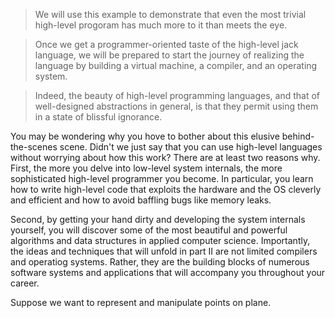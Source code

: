 > We will use this example to demonstrate that even the most trivial high-level progoram has much more to it than meets the eye.

> Once we get a programmer-oriented taste of the high-level jack language, we will be prepared to start the journey of realizing the language by building a virtual machine, a compiler, and an operating system.

> Indeed, the beauty of high-level programming languages, and that of well-designed abstractions in general, is that they permit using them in a state of blissful ignorance.

You may be wondering why you hove to bother about this elusive behind-the-scenes scene.
Didn't we just say that you can use high-level languages without worrying about how this work?
There are at least two reasons why.
First, the more you delve into low-level system internals, the more sophisticated high-level programmer you become.
In particular, you learn how to write high-level code that exploits the hardware and the OS cleverly and efficient and how to avoid baffling bugs like memory leaks.

Second, by getting your hand dirty and developing the system internals yourself, you will discover some of the most beautiful and powerful algorithms and data structures in applied computer science.
Importantly, the ideas and techniques that will unfold in part II are not limited compilers and operatiog systems.
Rather, they are the building blocks of numerous software systems and applications that will accompany you throughout your career.

Suppose we want to represent and manipulate points on plane.
